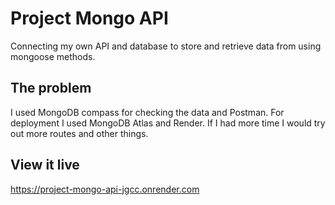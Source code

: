 # Project Mongo API

Connecting my own API and database to store and retrieve data from using mongoose methods.

## The problem

I used MongoDB compass for checking the data and Postman. For deployment I used MongoDB Atlas and Render. If I had more time I would try out more routes and other things.

## View it live

https://project-mongo-api-jgcc.onrender.com
